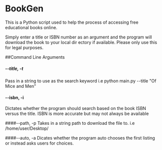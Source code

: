 # BookGen

This is a Python script used to help the process of accessing free educational books online.

Simply enter a title or ISBN number as an argument and the program will download the book to your local dir
ectory if available. Please only use this for legal purposes.

##Command Line Arguments

##### --title, -t
Pass in a string to use as the search keyword i.e python main.py --title "Of Mice and Men"

#### --isbn, -i
Dictates whether the program should search based on the book ISBN versus the title. ISBN is more accurate but may not always be available

####--path, -p
Takes in a string path to download the file to. i.e /home/user/Desktop/

####--auto, -a
Dicates whether the program auto chooses the first listing or instead asks users for choices.
